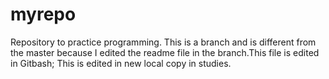 # myrepo
Repository to practice programming.
This is a branch and is different from the master because I edited the readme file in the branch.This file is edited in Gitbash;
This is edited in new local copy in studies.
